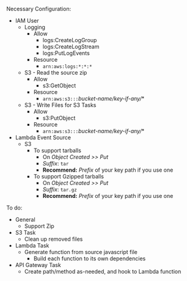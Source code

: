 Necessary Configuration:
+ IAM User
    + Logging
        + Allow
            + logs:CreateLogGroup
            + logs:CreateLogStream
            + logs:PutLogEvents
        + Resource
            + `arn:aws:logs:*:*:*`
    + S3 - Read the source zip
        + Allow
            + s3:GetObject
        + Resource
            + `arn:aws:s3:::`*bucket-name/key-if-any/**
    + S3 - Write Files for S3 Tasks
        + Allow
            + s3:PutObject
        + Resource
            + `arn:aws:s3:::`*bucket-name/key-if-any/**
+ Lambda Event Source
    + S3
        + To support tarballs
            + On *Object Created >> Put*
            + *Suffix*: `tar`
            + **Recommend:** *Prefix* of your key path if you use one
        + To support Gzipped tarballs
            + On *Object Created >> Put*
            + *Suffix*: `tar.gz`
            + **Recommend:** *Prefix* of your key path if you use one

To do:

+ General
    + Support Zip
+ S3 Task
    + Clean up removed files
+ Lambda Task
    + Generate function from source javascript file
        + Build each function to its own dependencies
+ API Gateway Task
    + Create path/method as-needed, and hook to Lambda function
